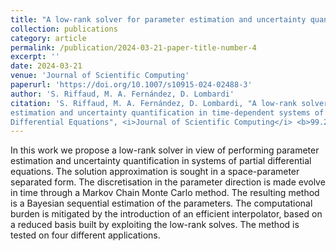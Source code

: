 ```yaml
---
title: "A low-rank solver for parameter estimation and uncertainty quantification in linear time dependent systems of Partial Differential Equations"
collection: publications
category: article
permalink: /publication/2024-03-21-paper-title-number-4
excerpt: ''
date: 2024-03-21
venue: 'Journal of Scientific Computing'
paperurl: 'https://doi.org/10.1007/s10915-024-02488-3'
author: 'S. Riffaud, M. A. Fernández, D. Lombardi'
citation: 'S. Riffaud, M. A. Fernández, D. Lombardi, "A low-rank solver for parameter
estimation and uncertainty quantification in time-dependent systems of Partial
Differential Equations", <i>Journal of Scientific Computing</i> <b>99.2</b> (2024), p. 34.'
---
```

In this work we propose a low-rank solver in view of performing parameter estimation and uncertainty quantification in systems of partial differential equations. The solution approximation is sought in a space-parameter separated form. The discretisation in the parameter direction is made evolve in time through a Markov Chain Monte Carlo method. The resulting method is a Bayesian sequential estimation of the parameters. The computational burden is mitigated by the introduction of an efficient interpolator, based on a reduced basis built by exploiting the low-rank solves. The method is tested on four different applications.

